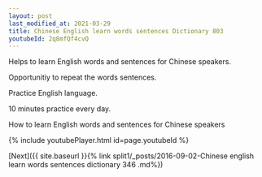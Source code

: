 ```yaml
---
layout: post
last_modified_at: 2021-03-29
title: Chinese English learn words sentences Dictionary 803 
youtubeId: 2q8mfQf4cvQ
---
```

 
 
Helps to learn English words and sentences for Chinese speakers.

Opportunitiy to repeat the words sentences. 

Practice English language. 
 
10 minutes practice every day. 
 
How to learn English words and sentences for Chinese speakers 
 
{% include youtubePlayer.html id=page.youtubeId %}
 
 
[Next]({{ site.baseurl }}{% link  split1/_posts/2016-09-02-Chinese english learn words sentences dictionary 346 .md%})
 
